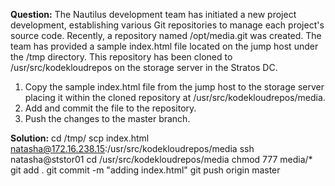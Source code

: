 **Question:**
The Nautilus development team has initiated a new project development, establishing various Git repositories to manage each project's source code. 
Recently, a repository named /opt/media.git was created. 
The team has provided a sample index.html file located on the jump host under the /tmp directory. 
This repository has been cloned to /usr/src/kodekloudrepos on the storage server in the Stratos DC.

1. Copy the sample index.html file from the jump host to the storage server placing it within the cloned repository at /usr/src/kodekloudrepos/media.
2. Add and commit the file to the repository.
3. Push the changes to the master branch.

**Solution:**
cd /tmp/
scp index.html natasha@172.16.238.15:/usr/src/kodekloudrepos/media
ssh natasha@ststor01 
cd /usr/src/kodekloudrepos/media
chmod 777 media/*
git add .
git commit -m "adding index.html"
git push origin master
